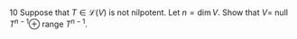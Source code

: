 10 Suppose that $T \in \mathcal{L}(V)$ is not nilpotent. Let $n=\operatorname{dim} V$. Show that $V=$ null $T^{n-1} \oplus$ range $T^{n-1} .$
